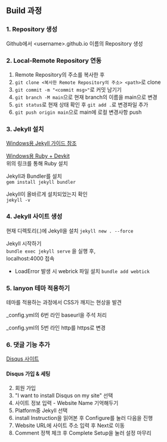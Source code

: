 ## Build 과정
### 1. Repository 생성
Github에서 \<username>.github.io 이름의 Repository 생성

### 2. Local-Remote Repository 연동
1. Remote Repository의 주소를 복사한 후  
2. `git clone <복사한 Remote Repository의 주소> <path>`로 clone  
3. `git commit -m "<commit msg>"`로 커밋 남기기  
4. `git branch -M main`으로 현재 branch의 이름을 main으로 변경  
5. `git status`로 현재 상태 확인 후 `git add .`로 변경파일 추가  
6. `git push origin main`으로 main에 로컬 변경사항 push  

### 3. Jekyll 설치
[Windows용 Jekyll 가이드 참조](https://jekyllrb-ko.github.io/docs/installation/windows/)

[Windows용 Ruby + Devkit](https://rubyinstaller.org/downloads/)  
위의 링크를 통해 Ruby 설치

Jekyll과 Bundler를 설치  
`gem install jekyll bundler`

Jekyll이 올바르게 설치되었는지 확인  
`jekyll -v`

### 4. Jekyll 사이트 생성
현재 디렉토리(.)에 Jekyll을 설치
`jekyll new . --force`

Jekyll 시작하기  
`bundle exec jekyll serve` 을 실행 후,  
localhost:4000 접속

* LoadError 발생 시 webrick 파일 설치
`bundle add webtick`

### 5. lanyon 테마 적용하기
테마를 적용하는 과정에서 CSS가 깨지는 현상을 발견

_config.yml의 6번 라인 baseurl을 주석 처리

_config.yml의 5번 라인 http를 https로 변경   

### 6. 댓글 기능 추가
[Disqus 사이트](https://jekyllrb-ko.github.io/docs/installation/windows/)
#### Disqus 가입 & 세팅
2. 회원 가입
3. "I want to install Disqus on my site" 선택
4. 사이트 정보 입력 - Website Name 기억해두기
5. Platform중 Jekyll 선택
6. install Instruction을 읽어본 후 Configure를 눌러 다음을 진행
7. Website URL에 사이트 주소 입력 후 Next로 이동
8. Comment 정책 체크 후 Complete Setup을 눌러 설정 마무리
